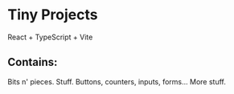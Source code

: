 # Tiny Projects 
React + TypeScript + Vite

## Contains:
Bits n' pieces. Stuff. 
Buttons, counters, inputs, forms...
More stuff.

